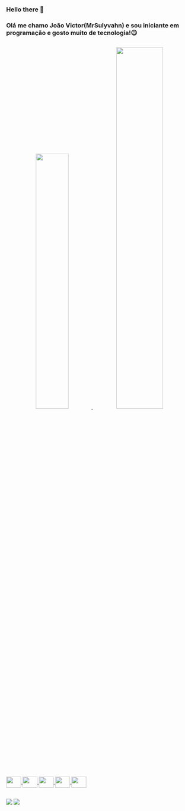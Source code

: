 ### Hello there 👋
### Olá me chamo João Victor(MrSulyvahn) e sou iniciante em programação e gosto muito de tecnologia!😉
##

<div align="center">
<a href="https://github.com/MrSulyvahn">
<img height="42%" src="https://github-readme-stats.vercel.app/api?username=MrSulyvahn&show_icons=true&theme=midnight-purple&include_all_commits=true&count_private=true"/>
<img height="50%" src="https://github-readme-stats.vercel.app/api/top-langs/?username=MrSulyvahn&layout=compact&langs_count=7&theme=midnight-purple"/>
</div>

<div style="display: inline_block"><br>
<img align="center" height="30" width="40" src="https://cdn.jsdelivr.net/gh/devicons/devicon/icons/html5/html5-original.svg"/>
<img align="center" height="30" width="40" src="https://cdn.jsdelivr.net/gh/devicons/devicon/icons/css3/css3-original.svg"/>
<img align="center" height="30" width="40" src="https://cdn.jsdelivr.net/gh/devicons/devicon/icons/javascript/javascript-original.svg"/>
<img align="center" height="30" width="40" src="https://cdn.jsdelivr.net/gh/devicons/devicon/icons/java/java-original.svg" />
<img align="center" height="30" width="40" src="https://cdn.jsdelivr.net/gh/devicons/devicon/icons/python/python-original.svg" />
</div>

##

<div> 
<a href = "mailto:joaovnerydurval@gmail.com"><img src="https://img.shields.io/badge/-Gmail-%23333?style=for-the-badge&logo=gmail&logoColor=white" target="_blank"></a>
<a href="https://www.linkedin.com/in/joão-victor-nery-durval-6554b820a" target="_blank"><img src="https://img.shields.io/badge/-LinkedIn-%230077B5?style=for-the-badge&logo=linkedin&logoColor=white" target="_blank"></a> 
</div>
